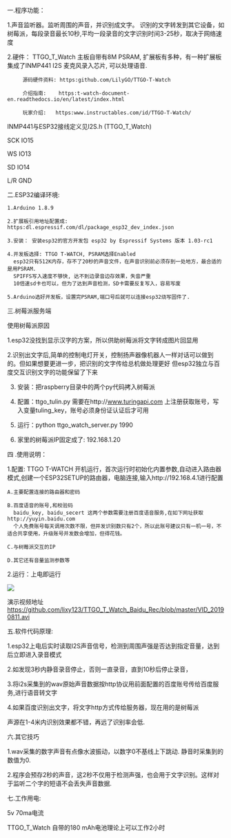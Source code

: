 

   
一.程序功能： 

1.声音监听器。监听周围的声音，并识别成文字。
          识别的文字转发到其它设备，如树莓派，每段录音最长10秒,平均一段录音的文字识别时间3-25秒，取决于网络速度

2.硬件：    TTGO_T_Watch 主板自带有8M PSRAM, 扩展板有多种，有一种扩展板集成了INMP441 I2S 麦克风录入芯片, 可以处理语音.

         源码硬件资料: https:github.com/LilyGO/TTGO-T-Watch
         
         介绍指南:    https:t-watch-document-en.readthedocs.io/en/latest/index.html
         
         玩家介绍:   https:www.instructables.com/id/TTGO-T-Watch/
         
 INMP441与ESP32接线定义见I2S.h (TTGO_T_Watch)
 
 SCK IO15
 
 WS  IO13
 
 SD  IO14
 
 L/R GND
 

二.ESP32编译环境:

    1.Arduino 1.8.9
    
    2.扩展板引用地址配置成: https:dl.espressif.com/dl/package_esp32_dev_index.json
    
    3.安装： 安装esp32的官方开发包 esp32 by Espressif Systems 版本 1.03-rc1
    
    4.开发板选择: TTGO T-WATCH, PSRAM选择Enabled
      esp32只有512K内存，存不了20秒的声音文件，在声音识别前必须存到一处地方，最合适的是用PSRAM.
      SPIFFS写入速度不够快, 达不到边录音边存效果，失音严重
      10倍速sd卡也可以，但为了达到声音检测，SD卡需要反复写入，容易写废
      
    5.Arduino选好开发板，设置完PSRAM,端口号后就可以连接esp32烧写固件了.
 
三.树莓派服务端

使用树莓派原因


1.esp32没找到显示汉字的方案，所以供助树莓派将文字转成图片回显用


2.识别出文字后,简单的控制电灯开关，控制扬声器像机器人一样对话可以做到的。但如果想要更进一步，把识别的文字传给总机做处理更好
    但esp32独立与百度交互识别文字的功能保留了下来
    
    
3. 安装：把raspberry目录中的两个py代码拷入树莓派

4. 配置：ttgo_tulin.py   需要在http://www.turingapi.com 上注册获取账号，写入变量tuling_key，账号必须身份证认证后才可用

5. 运行：python ttgo_watch_server.py 1990 

6. 家里的树莓派IP固定成了: 192.168.1.20  


四 .使用说明：

  1.配置: TTGO T-WATCH 开机运行，首次运行时初始化内置参数,自动进入路由器模式,创建一个ESP32SETUP的路由器，电脑连接,输入http://192.168.4.1进行配置
   
    A.主要配置连接的路由器和密码
    
    B.百度语音的账号,和校验码
      baidu_key, baidu_secert 这两个参数需要注册百度语音服务,在如下网址获取 http://yuyin.baidu.com
      个人免费账号每天调用次数不限，但并发识别数只有2个，所以此账号建议只有一机一号，不适合共享使用，升级账号并发数会增加，但得花钱。
      
    C.与树莓派交互的IP
    
    D.其它还有音量监测参数等
    
  2.运行：上电即运行

   <img src= 'https://github.com/lixy123/TTGO_T_Watch_Baidu_Rec/blob/master/IMG_20190811_1359341.jpg' />

演示视频地址
   https://github.com/lixy123/TTGO_T_Watch_Baidu_Rec/blob/master/VID_20190811.avi

五.软件代码原理:

  1.esp32上电后实时读取I2S声音信号，检测到周围声强是否达到指定音量，达到后立即进入录音模式
  
  2.如发现3秒内静音录音停止，否则一直录音，直到10秒后停止录音，
  
  3.将i2s采集到的wav原始声音数据按http协议用前面配置的百度账号传给百度服务,进行语音转文字
  
  4.如果百度识别出文字，将文字http方式传给服务器，现在用的是树莓派
  
  声源在1-4米内识别效果都不错，再远了识别率会低.



六.其它技巧

  1.wav采集的数字声音有点像水波振动，以数字0不基线上下跳动. 静音时采集到的数值为0.
  
  2.程序会预存2秒的声音，这2秒不仅用于检测声强，也会用于文字识别。这样对于监听二个字的短语不会丢失声音数据.
  


七.工作用电:

  5v 70ma电流 
  
  TTGO_T_Watch 自带的180 mAh电池理论上可以工作2小时
